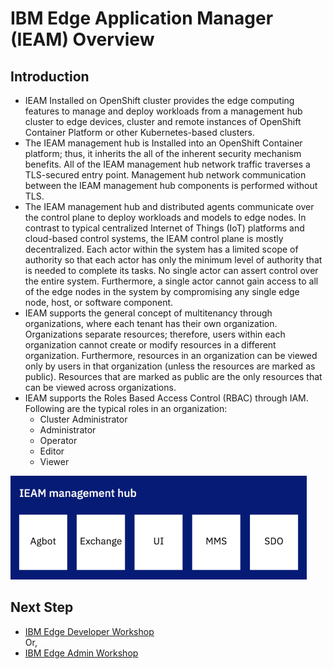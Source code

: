# IBM Edge Application Manager (IEAM) Overview

## Introduction

- IEAM Installed on OpenShift cluster provides the edge computing features to manage and deploy workloads 
  from a management hub cluster to edge devices, cluster and remote instances of OpenShift Container Platform 
  or other Kubernetes-based clusters.
- The IEAM management hub is Installed into an OpenShift Container platform; thus, it inherits the all of the inherent security mechanism benefits. 
  All of the IEAM management hub network traffic traverses a TLS-secured entry point. Management hub network communication between 
  the IEAM management hub components is performed without TLS.
- The IEAM management hub and distributed agents communicate over the control plane to deploy workloads and models to edge nodes. 
  In contrast to typical centralized Internet of Things (IoT) platforms and cloud-based control systems, the IEAM control plane 
  is mostly decentralized. Each actor within the system has a limited scope of authority so that each actor has only the minimum level 
  of authority that is needed to complete its tasks. No single actor can assert control over the entire system. Furthermore, 
  a single actor cannot gain access to all of the edge nodes in the system by compromising any single edge node, host, or software component.
- IEAM supports the general concept of multitenancy through organizations, where each tenant has their own organization. Organizations separate 
  resources; therefore, users within each organization cannot create or modify resources in a different organization. 
  Furthermore, resources in an organization can be viewed only by users in that organization (unless the resources are marked as public). 
  Resources that are marked as public are the only resources that can be viewed across organizations.
- IEAM supports the Roles Based Access Control (RBAC) through IAM. Following are the typical roles in an organization:
    - Cluster Administrator
    - Administrator
    - Operator
    - Editor
    - Viewer

<img src="images/ieam42.png" />

## Next Step

- [IBM Edge Developer Workshop](edge-workshop-developer.md)
<br> Or,
- [IBM Edge Admin Workshop](edge-workshop-admin.md)